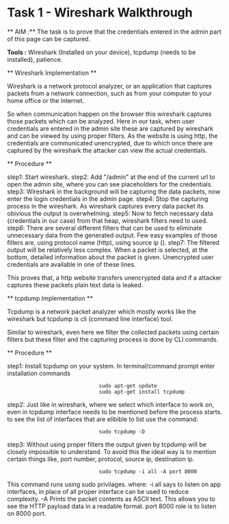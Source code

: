 # Task 1 - Wireshark Walkthrough    
  


** AIM :**
  The task is to prove that the credentials entered in the admin part of this page can be captured.
  
**Tools :**
  Wireshark (Installed on your device), tcpdump (needs to be installed), patience.
  
** Wireshark Implementation **

Wireshark is a network protocol analyzer, or an application that captures packets from a network connection, such as from your computer to your home office or the internet.
  
So when communication happen on the browser this wireshark captures those packets which can be analyzed.
Here in our task, when user credentials are entered in the admin site these are captured by wireshark and can be viewed by using proper filters.
As the website is using http, the credentials are communicated unencrypted, due to which once there are captured by the wireshark the attacker can view the actual credentials.

** Procedure **

 step1: Start wireshark. 
 step2: Add "/admin" at the end of the current url to open the admin site, where you can see placeholders for the credentials.
 step3: Wireshark in the background will be capturing the data packets, now enter the login credentials in the admin page.
 step4: Stop the capturing process in the wireshark. As wireshark captures every data packet its obivious the output is overwhelming.
 step5: Now to fetch necessary data (credentials in our case) from that heap, wireshark filters need to used.
 step6: There are several different filters that can be used to eliminate unnecessary data from the generated output. Few easy examples of those filters are, using protocol name (http), using source ip ().
 step7: The filtered output will be relatively less complex. When a packet is selected, at the bottom, detailed information about the packet is given. Unencrypted user credentials are available in one of these lines.
  
  This proves that, a http website transfers unencrypted data and if a attacker captures these packets plain text data is leaked.
  
  
  
  
** tcpdump Implementation **

  Tcpdump is a network packet analyzer which mostly works like the wireshark but tcpdump is cli (command line interface) tool.
  
  Similar to wireshark, even here we filter the collected packets using certain filters but these filter and the capturing process is done by CLI commands.
  
  
** Procedure **

  step1: Install tcpdump on your system. In terminal/command prompt enter installation commands 
  
                                  sudo apt-get update
                                  sudo apt-get install tcpdump
  
  step2: Just like in wireshark, where we select which interface to work on, even in tcpdump interface needs to be mentioned before the process starts.
  to see the list of interfaces that are elibible to list use the command:
  
                                  sudo tcpdump -D
                                  
  step3: Without using proper filters the output given by tcpdump will be closely impossible to understand. To avoid this the ideal way is to mention certain things like, port number, protocol, source ip, destination ip. 
                              
                                  sudo tcpdump -i all -A port 8000
                                  
  This command runs using sudo privilages. where:
                                                -i all says to listen on app interfaces, in place of all proper interface can be used to reduce complexity.
                                                -A Prints the packet contents as ASCII text. This allows you to see the HTTP payload data in a readable format.
                                                port 8000 role is to listen on 8000 port. 

  



